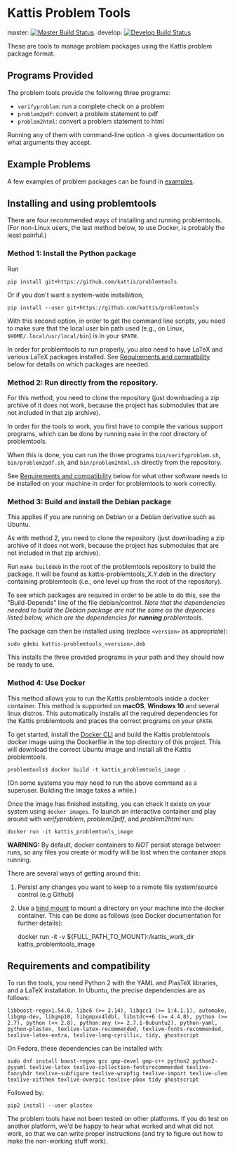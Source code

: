 # Kattis Problem Tools

master:
[![Master Build Status](https://travis-ci.org/Kattis/problemtools.svg?branch=master)](https://travis-ci.org/Kattis/problemtools).
develop:
[![Develop Build Status](https://travis-ci.org/Kattis/problemtools.svg?branch=develop)](https://travis-ci.org/Kattis/problemtools)

These are tools to manage problem packages using the Kattis problem package
format.


## Programs Provided

The problem tools provide the following three programs:

 - `verifyproblem`: run a complete check on a problem
 - `problem2pdf`: convert a problem statement to pdf
 - `problem2html`: convert a problem statement to html

Running any of them with command-line option `-h` gives
documentation on what arguments they accept.


## Example Problems

A few examples of problem packages can be found in [examples](examples).


## Installing and using problemtools

There are four recommended ways of installing and running problemtools.
(For non-Linux users, the last method below, to use Docker, is probably the least painful.)

### Method 1: Install the Python package

Run
```
pip install git+https://github.com/kattis/problemtools
```

Or if you don't want a system-wide installation,
```
pip install --user git+https://github.com/kattis/problemtools
```
With this second option, in order to get the command line scripts, you need
to make sure that the local user bin path used (e.g., on Linux,
`$HOME/.local/usr/local/bin`) is in your `$PATH`.

In order for problemtools to run properly, you also need to have LaTeX
and various LaTeX packages installed.  See [Requirements and
compatbility](#requirements-and-compatibility) below for details on
which packages are needed.


### Method 2: Run directly from the repository.

For this method, you need to clone the repository (just downloading a
zip archive of it does not work, because the project has submodules
that are not included in that zip archive).

In order for the tools to work, you first have to compile the various
support programs, which can be done by running `make` in the root
directory of problemtools.

When this is done, you can run the three programs
`bin/verifyproblem.sh`, `bin/problem2pdf.sh`, and
`bin/problem2html.sh` directly from the repository.

See [Requirements and compatibility](#requirements-and-compatibility)
below for what other software needs to be installed on your machine in
order for problemtools to work correctly.


### Method 3: Build and install the Debian package

This applies if you are running on Debian or a Debian derivative such
as Ubuntu.

As with method 2, you need to clone the repository (just downloading a
zip archive of it does not work, because the project has submodules
that are not included in that zip archive).

Run `make builddeb` in the root of the problemtools repository to
build the package.  It will be found as kattis-problemtools_X.Y.deb in
the directory containing problemtools (i.e., one level up from the
root of the repository).

To see which packages are required in order to be able to do this, see
the "Build-Depends" line of the file debian/control. *Note that the
dependencies needed to build the Debian package are not the same as
the depencies listed below, which are the dependencies for __running__
problemtools.*

The package can then be installed using (replace `<version>` as appropriate):

    sudo gdebi kattis-problemtools_<version>.deb

This installs the three provided programs in your path and they should
now be ready to use.


### Method 4: Use Docker

This method allows you to run the Kattis problemtools inside a docker container. This method is supported on **macOS**, **Windows 10** and several linux distros. This automatically installs all the required dependencies for the Kattis problemtools and places the correct programs on your `$PATH`.

To get started, install the [Docker CLI](https://docs.docker.com/install) and build the Kattis problemtools docker image using the Dockerfile in the top directory of this project. This will download the correct Ubuntu image and install all the Kattis problemtools.

    problemtools$ docker build -t kattis_problemtools_image .

(On some systems you may need to run the above command as a superuser.  Building the image takes a while.)

Once the image has finished installing, you can check it exists on your system using `docker images`. To launch an interactive container and play around with *verifyproblem*, *problem2pdf*, and *problem2html* run:

    docker run -it kattis_problemtools_image

**WARNING:** By default, docker containers to _NOT_ persist storage between runs, so any files you create or modify will be lost when the container stops running.

There are several ways of getting around this:

1) Persist any changes you want to keep to a remote file system/source control (e.g Github)

2) Use a [bind mount](https://docs.docker.com/storage/bind-mounts/) to mount a directory on your machine into the docker container.  This can be done as follows (see Docker documentation for further details):

    docker run -it -v ${FULL_PATH_TO_MOUNT}:/kattis_work_dir kattis_problemtools_image


## Requirements and compatibility

To run the tools, you need Python 2 with the YAML and PlasTeX libraries,
and a LaTeX installation.  In Ubuntu, the precise dependencies are as follows:

    libboost-regex1.54.0, libc6 (>= 2.14), libgcc1 (>= 1:4.1.1), automake, libgmp-dev, libgmp10, libgmpxx4ldbl, libstdc++6 (>= 4.4.0), python (>= 2.7), python (<< 2.8), python:any (>= 2.7.1-0ubuntu2), python-yaml, python-plastex, texlive-latex-recommended, texlive-fonts-recommended, texlive-latex-extra, texlive-lang-cyrillic, tidy, ghostscript

On Fedora, these dependencies can be installed with:

    sudo dnf install boost-regex gcc gmp-devel gmp-c++ python2 python2-pyyaml texlive-latex texlive-collection-fontsrecommended texlive-fancyhdr texlive-subfigure texlive-wrapfig texlive-import texlive-ulem texlive-xifthen texlive-overpic texlive-pbox tidy ghostscript

Followed by:

    pip2 install --user plastex

The problem tools have not been tested on other platforms.  If you do
test on another platform, we'd be happy to hear what worked and what
did not work, so that we can write proper instructions (and try to
figure out how to make the non-working stuff work).
